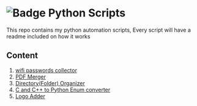 # ![Badge](https://img.shields.io/badge/Python-3776AB?style=for-the-badge&logo=python&logoColor=white) Python Scripts
This repo contains my python automation scripts, Every script will have a readme included on how it works 

## Content

1. <a href= "/get-wifi-passwords"> wifi passwords collector</a>
2. <a href= "/pdf-merger"> PDF Merger</a>
3. <a href= "/current-directory-organizer"> Directory(Folder) Organizer</a>
4. <a href= "/c&cpp-enums-to-python-enums"> C and C++ to Python Enum converter </a>
5. <a href= "/logo_adder"> Logo Adder</a>
